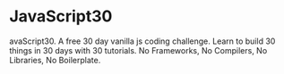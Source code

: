 # JavaScript30
avaScript30. A free 30 day vanilla js coding challenge. Learn to build 30 things in 30 days with 30 tutorials. No Frameworks, No Compilers, No Libraries, No Boilerplate.
